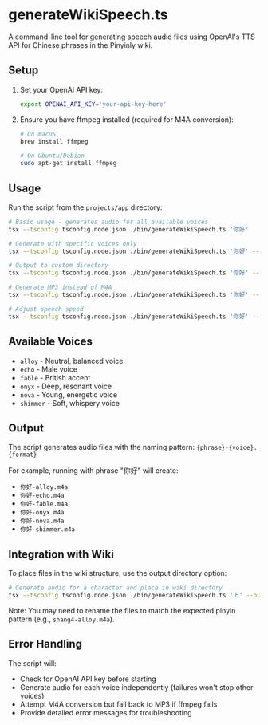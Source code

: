 # generateWikiSpeech.ts

A command-line tool for generating speech audio files using OpenAI's TTS API for Chinese phrases in
the Pinyinly wiki.

## Setup

1. Set your OpenAI API key:

   ```bash
   export OPENAI_API_KEY='your-api-key-here'
   ```

2. Ensure you have ffmpeg installed (required for M4A conversion):

   ```bash
   # On macOS
   brew install ffmpeg

   # On Ubuntu/Debian
   sudo apt-get install ffmpeg
   ```

## Usage

Run the script from the `projects/app` directory:

```bash
# Basic usage - generates audio for all available voices
tsx --tsconfig tsconfig.node.json ./bin/generateWikiSpeech.ts '你好'

# Generate with specific voices only
tsx --tsconfig tsconfig.node.json ./bin/generateWikiSpeech.ts '你好' --voices alloy,nova

# Output to custom directory
tsx --tsconfig tsconfig.node.json ./bin/generateWikiSpeech.ts '你好' --output-dir ./custom-audio

# Generate MP3 instead of M4A
tsx --tsconfig tsconfig.node.json ./bin/generateWikiSpeech.ts '你好' --format mp3

# Adjust speech speed
tsx --tsconfig tsconfig.node.json ./bin/generateWikiSpeech.ts '你好' --speed 1.2
```

## Available Voices

- `alloy` - Neutral, balanced voice
- `echo` - Male voice
- `fable` - British accent
- `onyx` - Deep, resonant voice
- `nova` - Young, energetic voice
- `shimmer` - Soft, whispery voice

## Output

The script generates audio files with the naming pattern: `{phrase}-{voice}.{format}`

For example, running with phrase "你好" will create:

- `你好-alloy.m4a`
- `你好-echo.m4a`
- `你好-fable.m4a`
- `你好-onyx.m4a`
- `你好-nova.m4a`
- `你好-shimmer.m4a`

## Integration with Wiki

To place files in the wiki structure, use the output directory option:

```bash
# Generate audio for a character and place in wiki directory
tsx --tsconfig tsconfig.node.json ./bin/generateWikiSpeech.ts '上' --output-dir src/client/wiki/上/
```

Note: You may need to rename the files to match the expected pinyin pattern (e.g.,
`shang4-alloy.m4a`).

## Error Handling

The script will:

- Check for OpenAI API key before starting
- Generate audio for each voice independently (failures won't stop other voices)
- Attempt M4A conversion but fall back to MP3 if ffmpeg fails
- Provide detailed error messages for troubleshooting
